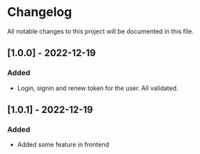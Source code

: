 # Changelog

All notable changes to this project will be documented in this file.


## [1.0.0] - 2022-12-19

### Added

- Login, signin and renew token for the user. All validated. 

## [1.0.1] - 2022-12-19

### Added

- Added some feature in frontend